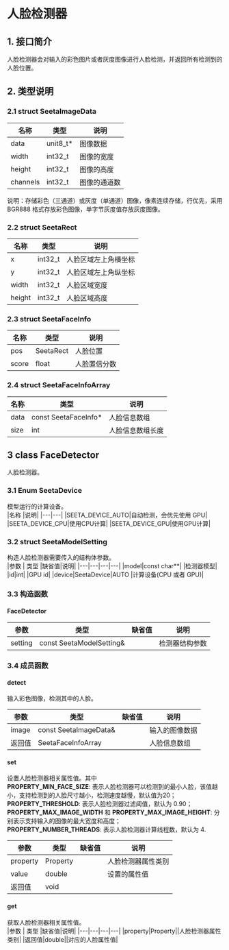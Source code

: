 # 人脸检测器

## **1. 接口简介** <br>

人脸检测器会对输入的彩色图片或者灰度图像进行人脸检测，并返回所有检测到的人脸位置。<br>

## **2. 类型说明**<br>

### **2.1 struct SeetaImageData**<br>

|名称 | 类型 | 说明|
|---|---|---|
|data|unit8_t* |图像数据|
|width | int32_t | 图像的宽度|
|height | int32_t | 图像的高度|
|channels | int32_t | 图像的通道数|
说明：存储彩色（三通道）或灰度（单通道）图像，像素连续存储，行优先，采用 BGR888 格式存放彩色图像，单字节灰度值存放灰度图像。

### **2.2 struct SeetaRect**<br>

|名称 | 类型 | 说明|
|---|---|---|
|x|int32_t |人脸区域左上角横坐标|
|y| int32_t | 人脸区域左上角纵坐标|
|width| int32_t | 人脸区域宽度|
|height| int32_t | 人脸区域高度|

### **2.3 struct SeetaFaceInfo**<br>

|名称 | 类型 | 说明|
|---|---|---|
|pos|SeetaRect|人脸位置|
|score|float|人脸置信分数|

### **2.4 struct SeetaFaceInfoArray**<br>

|名称 | 类型 | 说明|
|---|---|---|
|data|const SeetaFaceInfo*|人脸信息数组|
|size|int|人脸信息数组长度|

## 3 class FaceDetector

人脸检测器。

### 3.1 Enum SeetaDevice

模型运行的计算设备。<br>
|名称 |说明|
|---|---|
|SEETA_DEVICE_AUTO|自动检测，会优先使用 GPU|
|SEETA_DEVICE_CPU|使用CPU计算|
|SEETA_DEVICE_GPU|使用GPU计算|

### 3.2 struct SeetaModelSetting

构造人脸检测器需要传入的结构体参数。<br>
|参数 | 类型 |缺省值|说明|
|---|---|---|---|
|model|const char**| |检测器模型|
|id|int| |GPU id|
|device|SeetaDevice|AUTO |计算设备(CPU 或者 GPU)|

### 3.3 构造函数

#### FaceDetector

|参数 | 类型 |缺省值|说明|
|---|---|---|---|
|setting|const SeetaModelSetting&| |检测器结构参数|

### 3.4 成员函数

#### detect

输入彩色图像，检测其中的人脸。<br>

|参数 | 类型 |缺省值|说明|
|---|---|---|---|
|image|const SeetaImageData&| |输入的图像数据|
|返回值|SeetaFaceInfoArray| |人脸信息数组|

#### set
设置人脸检测器相关属性值。其中<br>
**PROPERTY_MIN_FACE_SIZE**: 表示人脸检测器可以检测到的最小人脸，该值越小，支持检测到的人脸尺寸越小，检测速度越慢，默认值为20；<br>
**PROPERTY_THRESHOLD**:
表示人脸检测器过滤阈值，默认为 0.90；<br>
**PROPERTY_MAX_IMAGE_WIDTH** 和 **PROPERTY_MAX_IMAGE_HEIGHT**:
分别表示支持输入的图像的最大宽度和高度；<br>
**PROPERTY_NUMBER_THREADS**: 
表示人脸检测器计算线程数，默认为 4.

|参数 | 类型 |缺省值|说明|
|---|---|---|---|
|property|Property||人脸检测器属性类别|
|value|double||设置的属性值|
|返回值|void| | | |

#### get
获取人脸检测器相关属性值。<br>
|参数 | 类型 |缺省值|说明|
|---|---|---|---|
|property|Property||人脸检测器属性类别|
|返回值|double||对应的人脸属性值|



